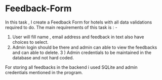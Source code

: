 # Feedback-Form

In this task , I create a Feedback Form for hotels with all data validations required to do. 
The main requirements of this task is : -
1) User will fill name , email address and feedback in text also have choices to select.
2) Admin login should be there and admin can able to view the feedbacks and can able to delete. 
3 ) Admin credentials to be maintained in the database and not hard coded.

For storing all feedbacks in the backend i used SQLite and admin credentials mentioned in the program.

